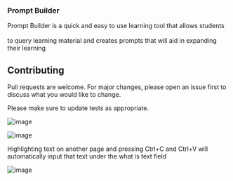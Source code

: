 ### Prompt Builder
Prompt Builder is a quick and easy to use learning tool that allows students<br></br>to query learning material and creates prompts that will aid in expanding their learning

## Contributing

Pull requests are welcome. For major changes, please open an issue first
to discuss what you would like to change.

Please make sure to update tests as appropriate.

![image](https://github.com/Gabe261/PromptBuilder/assets/114610936/1d44824f-d6d1-4005-bbd3-2803bc67cee0)

![image](https://github.com/Gabe261/PromptBuilder/assets/114610936/b15e6fd4-fe13-43b7-b2d0-8ba1f24a7103)

Highlighting text on another page and pressing Ctrl+C and Ctrl+V will automatically input that text under the what is text field

![image](https://github.com/Gabe261/PromptBuilder/assets/114610936/dbb18271-1c00-46b0-8c9d-6a65e0e226d4)
